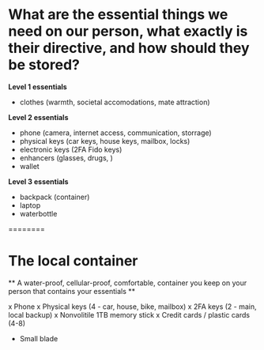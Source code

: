 # What are the essential things we need on our person, what exactly is their directive, and how should they be stored?

**Level 1 essentials**
- clothes (warmth, societal accomodations, mate attraction)

**Level 2 essentials**
- phone (camera, internet access, communication, storrage)
- physical keys (car keys, house keys, mailbox, locks)
- electronic keys (2FA Fido keys)
- enhancers (glasses, drugs, )
- wallet 

**Level 3 essentials**
- backpack (container)
- laptop
- waterbottle



========

# The local container

** A water-proof, cellular-proof, comfortable, container you keep on your person that contains your essentials **

x Phone 
x Physical keys (4 - car, house, bike, mailbox)
x 2FA keys (2 - main, local backup)
x Nonvolitile 1TB memory stick
x Credit cards / plastic cards (4-8)
- Small blade 